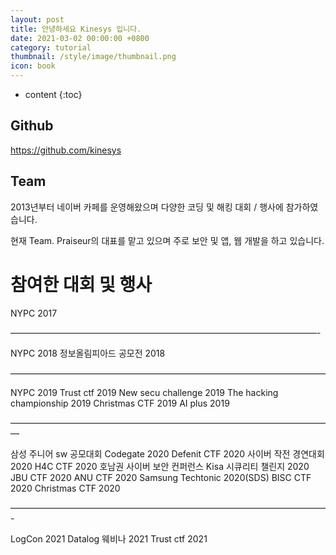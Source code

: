 ```yaml
---
layout: post
title: 안녕하세요 Kinesys 입니다.
date: 2021-03-02 00:00:00 +0800
category: tutorial
thumbnail: /style/image/thumbnail.png
icon: book
---
```



* content
{:toc}

## Github

https://github.com/kinesys

## Team

2013년부터 네이버 카페를 운영해왔으며 다양한 코딩 및 해킹 대회 / 행사에 참가하였습니다.

현재 Team. Praiseur의 대표를 맡고 있으며 주로 보안 및 앱, 웹 개발을 하고 있습니다.

# 참여한 대회 및 행사

NYPC 2017

———————————————————————————————————-

NYPC 2018
정보올림피아드 공모전 2018

————————————————————————————————————

NYPC 2019
Trust ctf 2019
New secu challenge 2019
The hacking championship 2019
Christmas CTF 2019
AI plus 2019

—————————————————————————————————————

삼성 주니어 sw 공모대회
Codegate 2020
Defenit CTF 2020
사이버 작전 경연대회 2020
H4C CTF 2020
호남권 사이버 보안 컨퍼런스
Kisa 시큐리티 챌린지 2020
JBU CTF 2020
ANU CTF 2020
Samsung Techtonic 2020(SDS)
BISC CTF 2020
Christmas CTF 2020

————————————————————————————————————-

LogCon 2021
Datalog 웨비나 2021
Trust ctf 2021


